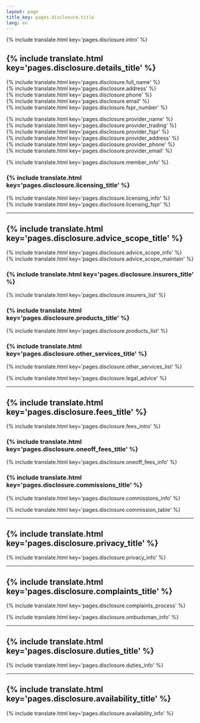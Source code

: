 ```yaml
---
layout: page
title_key: pages.disclosure.title
lang: en
---
```


{% include translate.html key='pages.disclosure.intro' %}

## {% include translate.html key='pages.disclosure.details_title' %}

{% include translate.html key='pages.disclosure.full_name' %}  
{% include translate.html key='pages.disclosure.address' %}  
{% include translate.html key='pages.disclosure.phone' %}  
{% include translate.html key='pages.disclosure.email' %}  
{% include translate.html key='pages.disclosure.fspr_number' %}  

{% include translate.html key='pages.disclosure.provider_name' %}  
{% include translate.html key='pages.disclosure.provider_trading' %}  
{% include translate.html key='pages.disclosure.provider_fspr' %}  
{% include translate.html key='pages.disclosure.provider_address' %}  
{% include translate.html key='pages.disclosure.provider_phone' %}  
{% include translate.html key='pages.disclosure.provider_email' %}  

{% include translate.html key='pages.disclosure.member_info' %}

### {% include translate.html key='pages.disclosure.licensing_title' %}

{% include translate.html key='pages.disclosure.licensing_info' %}  
{% include translate.html key='pages.disclosure.licensing_fspr' %}

---

## {% include translate.html key='pages.disclosure.advice_scope_title' %}

{% include translate.html key='pages.disclosure.advice_scope_info' %}  
{% include translate.html key='pages.disclosure.advice_scope_maintain' %}

### {% include translate.html key='pages.disclosure.insurers_title' %}

{% include translate.html key='pages.disclosure.insurers_list' %}

### {% include translate.html key='pages.disclosure.products_title' %}

{% include translate.html key='pages.disclosure.products_list' %}

### {% include translate.html key='pages.disclosure.other_services_title' %}

{% include translate.html key='pages.disclosure.other_services_list' %}

{% include translate.html key='pages.disclosure.legal_advice' %}

---

## {% include translate.html key='pages.disclosure.fees_title' %}

{% include translate.html key='pages.disclosure.fees_intro' %}

### {% include translate.html key='pages.disclosure.oneoff_fees_title' %}

{% include translate.html key='pages.disclosure.oneoff_fees_info' %}

### {% include translate.html key='pages.disclosure.commissions_title' %}

{% include translate.html key='pages.disclosure.commissions_info' %}

{% include translate.html key='pages.disclosure.commission_table' %}

---

## {% include translate.html key='pages.disclosure.privacy_title' %}

{% include translate.html key='pages.disclosure.privacy_info' %}

---

## {% include translate.html key='pages.disclosure.complaints_title' %}

{% include translate.html key='pages.disclosure.complaints_process' %}

{% include translate.html key='pages.disclosure.ombudsman_info' %}

---

## {% include translate.html key='pages.disclosure.duties_title' %}

{% include translate.html key='pages.disclosure.duties_info' %}

---

## {% include translate.html key='pages.disclosure.availability_title' %}

{% include translate.html key='pages.disclosure.availability_info' %}
